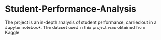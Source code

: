 # Student-Performance-Analysis
The project is an in-depth analysis of student performance, carried out in a Jupyter notebook. The dataset used in this project was obtained from Kaggle.

